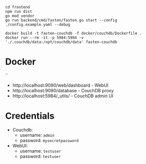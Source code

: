 
```
cd frontend 
npm run dist
go mod vendor
go run backend/cmd/fasten/fasten.go start --config ./config.example.yaml --debug

docker build -t fasten-couchdb -f docker/couchdb/Dockerfile .
docker run --rm -it -p 5984:5984 -v './.couchdb/data:/opt/couchdb/data' fasten-couchdb
```

# Docker 
``

- http://localhost:9090/web/dashboard - WebUI
- http://localhost:9090/database - CouchDB proxy
- http://localhost:5984/_utils/ - CouchDB admin UI

# Credentials
- Couchdb:
  - username: `admin`
  - password: `mysecretpassword`
- WebUI: 
  - username: `testuser`
  - password: `testuser`
